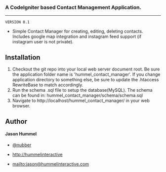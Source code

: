 ### A CodeIgniter based Contact Management Application.
---------------------------------------------------

	VERSION 0.1

* Simple Contact Manager for creating, editing, deleting contacts. Includes google map integration and instagram feed support (if instagram user is not private).

Installation
-------------------
1. Checkout the git repo into your local web server document root. Be sure the application folder name is 'hummel_contact_manager'. If you change application directory to something else, be sure to update the .htaccess RewriteBase to match accordingly.
2. Run the schema .sql file to setup the database(MySQL). The schema can be found in: hummel_contact_manager/schema/schema.sql
3. Navigate to http://localhost/hummel_contact_manager/ in your web browser.


## Author

#### Jason Hummel

+	[@nubber](https://github.com/nubber)

+	[http://hummelinteractive](http://hummelinteractive.com)

+	<mailto:jason@hummelinteractive.com>
